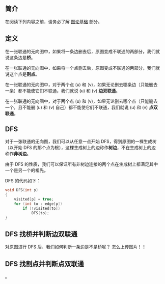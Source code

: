 ## 简介
在阅读下列内容之前，请务必了解 [图论基础](/graph/basic) 部分。

## 定义
在一张联通的无向图中，如果将一条边删去后，原图变成不联通的两部分，我们就说这条边是**桥**。

在一张联通的无向图中，如果将一个点删去后，原图变成不联通的两部分，我们就说这个点是**割点**。

在一张联通的无向图中，对于两个点 \(u\) 和 \(v\)，如果无论删去哪条边（只能删去一条）都不能使它们不联通，我们就说 \(u\) 和 \(v\) **边双联通**。

在一张联通的无向图中，对于两个点 \(u\) 和 \(v\)，如果无论删去哪个点（只能删去一个，且不能删 \(u\) 和 \(v\) 自己）都不能使它们不联通，我们就说 \(u\) 和 \(v\) **点双联通**。

## DFS
对于一张联通的无向图，我们可以从任意一点开始 DFS，得到原图的一棵生成树（以开始 DFS 的那个点为根），这棵生成树上的边称作**树边**，不在生成树上的边称作**非树边**。

由于 DFS 的性质，我们可以保证所有非树边连接的两个点在生成树上都满足其中一个是另一个的祖先。

DFS 的代码如下：

```C++
void DFS(int p)
{
    visited[p] = true;
    for (int to : edge[p])
        if (!visited[to])
            DFS(to);
}
```

## DFS 找桥并判断边双联通
对原图进行 DFS 后，我们如何判断一条边是不是桥呢？
怎么上传图片！！

## DFS 找割点并判断点双联通
。
